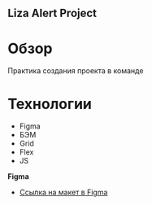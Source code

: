 ## Liza Alert Project

# Обзор

Практика создания проекта в команде

# Технологии

- Figma
- БЭМ
- Grid
- Flex
- JS

**Figma**

- [Ссылка на макет в Figma](https://www.figma.com/file/rFAUHnRcTxlKnGd2WRDLbJ/Web%2B-LizaAlert.-9-когорта?node-id=0%3A1)
